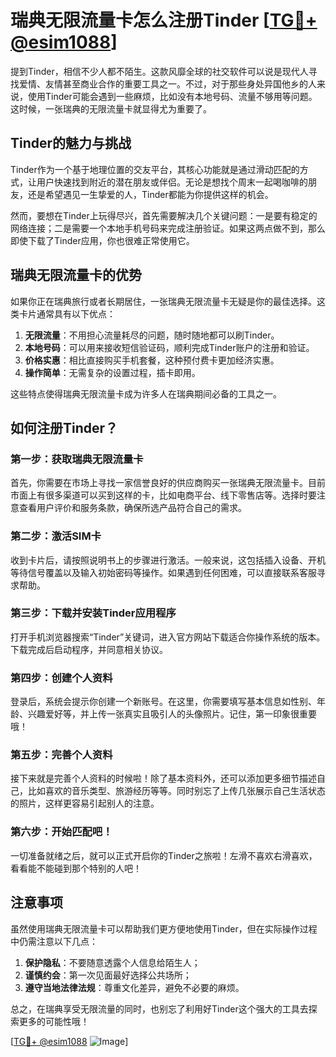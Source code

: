 # 瑞典无限流量卡怎么注册Tinder [[TG💪+ @esim1088](https://t.me/s/esim1088)]

提到Tinder，相信不少人都不陌生。这款风靡全球的社交软件可以说是现代人寻找爱情、友情甚至商业合作的重要工具之一。不过，对于那些身处异国他乡的人来说，使用Tinder可能会遇到一些麻烦，比如没有本地号码、流量不够用等问题。这时候，一张瑞典的无限流量卡就显得尤为重要了。

## Tinder的魅力与挑战

Tinder作为一个基于地理位置的交友平台，其核心功能就是通过滑动匹配的方式，让用户快速找到附近的潜在朋友或伴侣。无论是想找个周末一起喝咖啡的朋友，还是希望遇见一生挚爱的人，Tinder都能为你提供这样的机会。

然而，要想在Tinder上玩得尽兴，首先需要解决几个关键问题：一是要有稳定的网络连接；二是需要一个本地手机号码来完成注册验证。如果这两点做不到，那么即使下载了Tinder应用，你也很难正常使用它。

## 瑞典无限流量卡的优势

如果你正在瑞典旅行或者长期居住，一张瑞典无限流量卡无疑是你的最佳选择。这类卡片通常具有以下优点：

1. **无限流量**：不用担心流量耗尽的问题，随时随地都可以刷Tinder。
2. **本地号码**：可以用来接收短信验证码，顺利完成Tinder账户的注册和验证。
3. **价格实惠**：相比直接购买手机套餐，这种预付费卡更加经济实惠。
4. **操作简单**：无需复杂的设置过程，插卡即用。

这些特点使得瑞典无限流量卡成为许多人在瑞典期间必备的工具之一。

## 如何注册Tinder？

### 第一步：获取瑞典无限流量卡

首先，你需要在市场上寻找一家信誉良好的供应商购买一张瑞典无限流量卡。目前市面上有很多渠道可以买到这样的卡，比如电商平台、线下零售店等。选择时要注意查看用户评价和服务条款，确保所选产品符合自己的需求。

### 第二步：激活SIM卡

收到卡片后，请按照说明书上的步骤进行激活。一般来说，这包括插入设备、开机等待信号覆盖以及输入初始密码等操作。如果遇到任何困难，可以直接联系客服寻求帮助。

### 第三步：下载并安装Tinder应用程序

打开手机浏览器搜索“Tinder”关键词，进入官方网站下载适合你操作系统的版本。下载完成后启动程序，并同意相关协议。

### 第四步：创建个人资料

登录后，系统会提示你创建一个新账号。在这里，你需要填写基本信息如性别、年龄、兴趣爱好等，并上传一张真实且吸引人的头像照片。记住，第一印象很重要哦！

### 第五步：完善个人资料

接下来就是完善个人资料的时候啦！除了基本资料外，还可以添加更多细节描述自己，比如喜欢的音乐类型、旅游经历等等。同时别忘了上传几张展示自己生活状态的照片，这样更容易引起别人的注意。

### 第六步：开始匹配吧！

一切准备就绪之后，就可以正式开启你的Tinder之旅啦！左滑不喜欢右滑喜欢，看看能不能碰到那个特别的人吧！

## 注意事项

虽然使用瑞典无限流量卡可以帮助我们更方便地使用Tinder，但在实际操作过程中仍需注意以下几点：

1. **保护隐私**：不要随意透露个人信息给陌生人；
2. **谨慎约会**：第一次见面最好选择公共场所；
3. **遵守当地法律法规**：尊重文化差异，避免不必要的麻烦。

总之，在瑞典享受无限流量的同时，也别忘了利用好Tinder这个强大的工具去探索更多的可能性哦！

[[TG💪+ @esim1088](https://t.me/s/esim1088) ![Image](https://i.postimg.cc/4NQfJmqS/Snipaste-2025-05-13-00-14-12.png)]